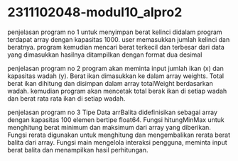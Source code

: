 # 2311102048-modul10_alpro2

penjelasan program no 1
untuk menyimpan berat kelinci didalam program terdapat array dengan kapasitas 1000.
user memasukkan jumlah kelinci dan beratnya.
program kemudian mencari berat terkecil dan terbesar dari data yang dimasukkan
hasilnya ditampilkan dengan format dua desimal


penjelasan program no 2
program akan meminta input jumlah ikan (x) dan kapasitas wadah (y).
Berat ikan dimasukkan ke dalam array weights.
Total berat ikan dihitung dan disimpan dalam array totalWeight berdasarkan wadah.
kemudian program akan mencetak total berak ikan di setiap wadah dan berat rata rata ikan di setiap wadah.


penjelasan program no 3
Tipe Data arrBalita didefinisikan sebagai array dengan kapasitas 100 elemen bertipe float64.
Fungsi hitungMinMax untuk menghitung berat minimum dan maksimum dari array yang diberikan.
Fungsi rerata digunakan untuk menghitung dan mengembalikan rerata berat balita dari array.
Fungsi main mengelola interaksi pengguna, meminta input berat balita dan menampilkan hasil perhitungan.
